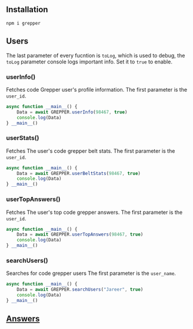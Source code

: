 ## Installation

```shell
npm i grepper
```

## Users

The last parameter of every fucntion is `toLog`, which is used to debug, the `toLog` parameter console logs important info. Set it to `true` to enable.

### userInfo()

Fetches code Grepper user's profile information. The first parameter is the `user_id`.

```js
async function __main__() {
    Data = await GREPPER.userInfo(98467, true)
    console.log(Data)
} __main__()
```

### userStats()

Fetches The user's code grepper belt stats. The first parameter is the `user_id`.

```js
async function __main__() {
    Data = await GREPPER.userBeltStats(98467, true)
    console.log(Data)
} __main__()
```

### userTopAnswers()
Fetches The user's top code grepper answers. The first parameter is the `user_id`.

```js
async function __main__() {
    Data = await GREPPER.userTopAnswers(98467, true)
    console.log(Data)
} __main__()
```

### searchUsers()
Searches for code grepper users The first parameter is the `user_name`.

```js
async function __main__() {
    Data = await GREPPER.searchUsers("Jareer", true)
    console.log(Data)
} __main__()
```

## [Answers]()